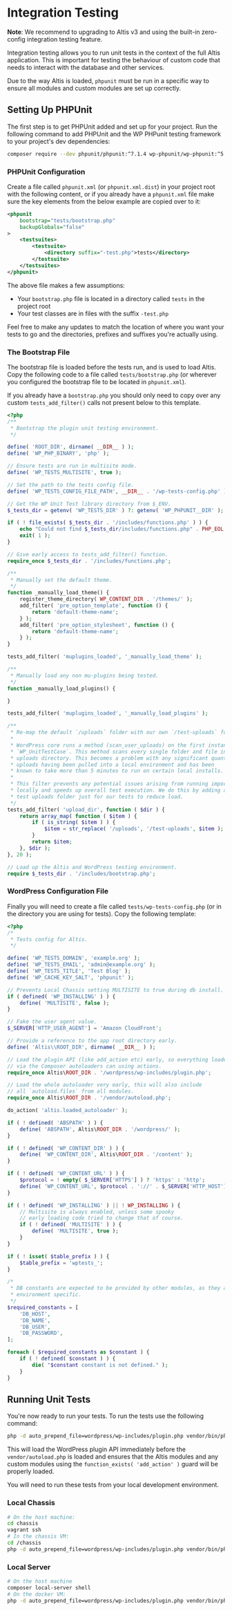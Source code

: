 # Integration Testing

**Note**: We recommend to upgrading to Altis v3 and using the built-in zero-config integration testing feature.

Integration testing allows you to run unit tests in the context of the full Altis application. This is important for testing the behaviour of custom code that needs to interact with the database and other services.

Due to the way Altis is loaded, `phpunit` must be run in a specific way to ensure all modules and custom modules are set up correctly.

## Setting Up PHPUnit

The first step is to get PHPUnit added and set up for your project. Run the following command to add PHPUnit and the WP PHPunit testing framework to your project's dev dependencies:

```sh
composer require --dev phpunit/phpunit:^7.1.4 wp-phpunit/wp-phpunit:^5.2.0
```

### PHPUnit Configuration

Create a file called `phpunit.xml` (or `phpunit.xml.dist`) in your project root with the following content, or if you already have a `phpunit.xml` file make sure the key elements from the below example are copied over to it:

```xml
<phpunit
	bootstrap="tests/bootstrap.php"
	backupGlobals="false"
>
	<testsuites>
		<testsuite>
			<directory suffix="-test.php">tests</directory>
		</testsuite>
	</testsuites>
</phpunit>
```

The above file makes a few assumptions:

- Your `bootstrap.php` file is located in a directory called `tests` in the project root
- Your test classes are in files with the suffix `-test.php`

Feel free to make any updates to match the location of where you want your tests to go and the directories, prefixes and suffixes you're actually using.

### The Bootstrap File

The bootstrap file is loaded before the tests run, and is used to load Altis. Copy the following code to a file called `tests/bootstrap.php` (or wherever you configured the bootstrap file to be located in `phpunit.xml`).

If you already have a `bootstrap.php` you should only need to copy over any custom `tests_add_filter()` calls not present below to this template.

```php
<?php
/**
 * Bootstrap the plugin unit testing environment.
 */

define( 'ROOT_DIR', dirname( __DIR__ ) );
define( 'WP_PHP_BINARY', 'php' );

// Ensure tests are run in multisite mode.
define( 'WP_TESTS_MULTISITE', true );

// Set the path to the tests config file.
define( 'WP_TESTS_CONFIG_FILE_PATH', __DIR__ . '/wp-tests-config.php' );

// Get the WP Unit Test library directory from $_ENV.
$_tests_dir = getenv( 'WP_TESTS_DIR' ) ?: getenv( 'WP_PHPUNIT__DIR' );

if ( ! file_exists( $_tests_dir . '/includes/functions.php' ) ) {
	echo "Could not find $_tests_dir/includes/functions.php" . PHP_EOL;
	exit( 1 );
}

// Give early access to tests_add_filter() function.
require_once $_tests_dir . '/includes/functions.php';

/**
 * Manually set the default theme.
 */
function _manually_load_theme() {
	register_theme_directory( WP_CONTENT_DIR . '/themes/' );
	add_filter( 'pre_option_template', function () {
		return 'default-theme-name';
	} );
	add_filter( 'pre_option_stylesheet', function () {
		return 'default-theme-name';
	} );
}

tests_add_filter( 'muplugins_loaded', '_manually_load_theme' );

/**
 * Manually load any non mu-plugins being tested.
 */
function _manually_load_plugins() {

}

tests_add_filter( 'muplugins_loaded', '_manually_load_plugins' );

/**
 * Re-map the default `/uploads` folder with our own `/test-uploads` for tests.
 *
 * WordPress core runs a method (scan_user_uploads) on the first instance of
 * `WP_UnitTestCase`. This method scans every single folder and file in the
 * uploads directory. This becomes a problem with any significant quantity of
 * uploads having been pulled into a local environment and has been
 * known to take more than 5 minutes to run on certain local installs.
 *
 * This filter prevents any potential issues arising from running imports
 * locally and speeds up overall test execution. We do this by adding a unique
 * test uploads folder just for our tests to reduce load.
 */
tests_add_filter( 'upload_dir', function ( $dir ) {
	return array_map( function ( $item ) {
		if ( is_string( $item ) ) {
			$item = str_replace( '/uploads', '/test-uploads', $item );
		}
		return $item;
	}, $dir );
}, 20 );

// Load up the Altis and WordPress testing environment.
require $_tests_dir . '/includes/bootstrap.php';
```

### WordPress Configuration File

Finally you will need to create a file called `tests/wp-tests-config.php` (or in the directory you are using for tests). Copy the following template:

```php
<?php
/*
 * Tests config for Altis.
 */

define( 'WP_TESTS_DOMAIN', 'example.org' );
define( 'WP_TESTS_EMAIL', 'admin@example.org' );
define( 'WP_TESTS_TITLE', 'Test Blog' );
define( 'WP_CACHE_KEY_SALT', 'phpunit' );

// Prevents Local Chassis setting MULTISITE to true during db install.
if ( defined( 'WP_INSTALLING' ) ) {
	define( 'MULTISITE', false );
}

// Fake the user agent value.
$_SERVER['HTTP_USER_AGENT'] = 'Amazon CloudFront';

// Provide a reference to the app root directory early.
define( 'Altis\\ROOT_DIR', dirname( __DIR__ ) );

// Load the plugin API (like add_action etc) early, so everything loaded
// via the Composer autoloaders can using actions.
require_once Altis\ROOT_DIR . '/wordpress/wp-includes/plugin.php';

// Load the whole autoloader very early, this will also include
// all `autoload.files` from all modules.
require_once Altis\ROOT_DIR . '/vendor/autoload.php';

do_action( 'altis.loaded_autoloader' );

if ( ! defined( 'ABSPATH' ) ) {
	define( 'ABSPATH', Altis\ROOT_DIR . '/wordpress/' );
}

if ( ! defined( 'WP_CONTENT_DIR' ) ) {
	define( 'WP_CONTENT_DIR', Altis\ROOT_DIR . '/content' );
}

if ( ! defined( 'WP_CONTENT_URL' ) ) {
	$protocol = ! empty( $_SERVER['HTTPS'] ) ? 'https' : 'http';
	define( 'WP_CONTENT_URL', $protocol . '://' . $_SERVER['HTTP_HOST'] . '/content' );
}

if ( ! defined( 'WP_INSTALLING' ) || ! WP_INSTALLING ) {
	// Multisite is always enabled, unless some spooky
	// early loading code tried to change that of course.
	if ( ! defined( 'MULTISITE' ) ) {
		define( 'MULTISITE', true );
	}
}

if ( ! isset( $table_prefix ) ) {
	$table_prefix = 'wptests_';
}

/*
 * DB constants are expected to be provided by other modules, as they are
 * environment specific.
 */
$required_constants = [
	'DB_HOST',
	'DB_NAME',
	'DB_USER',
	'DB_PASSWORD',
];

foreach ( $required_constants as $constant ) {
	if ( ! defined( $constant ) ) {
		die( "$constant constant is not defined." );
	}
}
```

## Running Unit Tests

You're now ready to run your tests. To run the tests use the following command:

```sh
php -d auto_prepend_file=wordpress/wp-includes/plugin.php vendor/bin/phpunit
```

This will load the WordPress plugin API immediately before the `vendor/autoload.php` is loaded and ensures that the Altis modules and any custom modules using the `function_exists( 'add_action' )` guard will be properly loaded.

You will need to run these tests from your local development environment.

### Local Chassis

```sh
# On the host machine:
cd chassis
vagrant ssh
# In the chassis VM:
cd /chassis
php -d auto_prepend_file=wordpress/wp-includes/plugin.php vendor/bin/phpunit
```

### Local Server

```sh
# On the host machine
composer local-server shell
# On the docker VM:
php -d auto_prepend_file=wordpress/wp-includes/plugin.php vendor/bin/phpunit
```
